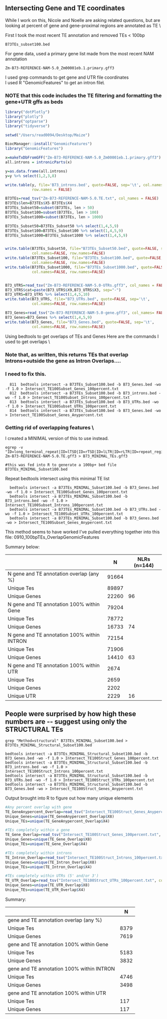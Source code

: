 ## Intersecting Gene and TE coordinates

While I work on this, Nicole and Noelle are asking related questions, but are \
looking at percent of gene and gene-proximal regions are annotated as TE \

First I took the most recent TE annotation and removed TEs < 100bp
```
B73TEs_subset100.bed
```

For gene data, used a primary gene list made from the most recent NAM annotation
```
Zm-B73-REFERENCE-NAM-5.0_Zm00001eb.1.primary.gff3
```

I used grep commands to get gene and UTR file coordinates \
I used R "GenomicFeatures" to get an intron file\
### NOTE that this code includes the TE filtering and formatting the gene+UTR gffs as beds
```R
library("dotPlotly")
library("plotly")
library("optparse")
library("tidyverse")

setwd("/Users/read0094/Desktop/Maize")

BiocManager::install("GenomicFeatures")
library("GenomicFeatures")

x=makeTxDbFromGFF("Zm-B73-REFERENCE-NAM-5.0_Zm00001eb.1.primary.gff3")
all.introns = intronicParts(x)

y=as.data.frame(all.introns)
y=y %>% select(1,2,3,8)

write.table(y, file='B73_introns.bed', quote=FALSE, sep='\t', col.names = FALSE, 
            row.names = FALSE)

B73TEs=read_tsv("Zm-B73-REFERENCE-NAM-5.0.TE.txt", col_names = FALSE)
B73TEs$len=B73TEs$X5-B73TEs$X4
B73TEs_Subset50=subset(B73TEs, len > 50)
B73TEs_Subset100=subset(B73TEs, len > 100)
B73TEs_Subset1000=subset(B73TEs, len > 1000)

B73TEs_Subset50=B73TEs_Subset50 %>% select(1,4,5,9)
B73TEs_Subset100=B73TEs_Subset100 %>% select(1,4,5,9)
B73TEs_Subset1000=B73TEs_Subset1000 %>% select(1,4,5,9)


write.table(B73TEs_Subset50, file="B73TEs_Subset50.bed", quote=FALSE, sep='\t',
            col.names=FALSE, row.names=FALSE)
write.table(B73TEs_Subset100, file="B73TEs_Subset100.bed", quote=FALSE, sep='\t',
            col.names=FALSE, row.names=FALSE)
write.table(B73TEs_Subset1000, file="B73TEs_Subset1000.bed", quote=FALSE, sep='\t',
            col.names=FALSE, row.names=FALSE)


B73_UTRS=read_tsv("Zm-B73-REFERENCE-NAM-5.0-UTRs.gff3", col_names = FALSE)
B73_UTRS$cat=paste(B73_UTRS$X9,B73_UTRS$X3, sep="-")
B73_UTRS=B73_UTRS %>% select(1,4,5,10)
write.table(B73_UTRS, file="B73_UTRs.bed", quote=FALSE, sep='\t',
            col.names=FALSE, row.names=FALSE)

B73_Genes=read_tsv("Zm-B73-REFERENCE-NAM-5.0-gene.gff3", col_names= FALSE)
B73_Genes=B73_Genes %>% select(1,4,5,9)
write.table(B73_Genes, file="B73_Genes.bed", quote=FALSE, sep='\t',
            col.names=FALSE, row.names=FALSE)
```

Using bedtools to get overlaps of TEs and Genes
Here are the commands I used to get overlaps \
### Note that, as written, this returns TEs that overlap Introns+outside the gene as Intron Overlaps.... 
### I need to fix this.

```
  811  bedtools intersect -a B73TEs_Subset100.bed -b B73_Genes.bed -wo -f 1.0 > Intersect_TE100Subset_Genes_100percent.txt
  812  bedtools intersect -a B73TEs_Subset100.bed -b B73_introns.bed -wo -f 1.0 > Intersect_TE100Subset_Introns_100percent.txt
  813  bedtools intersect -a B73TEs_Subset100.bed -b B73_UTRs.bed -wo -f 1.0 > Intersect_TE100Subset_UTRs_100percent.txt
  814  bedtools intersect -a B73TEs_Subset100.bed -b B73_Genes.bed -wo > Intersect_TE100Subset_Genes_Anypercent.txt
```

### Getting rid of overlapping features \
I created a MINIMAL version of this to use instead.
```
egrep -v "ID=long_terminal_repeat|ID=lTSD|ID=rTSD|ID=lLTR|ID=rLTR|ID=repeat_region|knob|centromeric_repeat|scaf_|low_complexity|subtelomere|rDNA_intergenic_spacer_element" Zm-B73-REFERENCE-NAM-5.0.TE.gff3 > B73_MINIMAL_TEs.gff3

#this was fed into R to generate a 100bp+ bed file
B73TEs_MINIMAL_Subset100.bed
```

Repeat bedtools intersect using this minimal TE list
```
  bedtools intersect -a B73TEs_MINIMAL_Subset100.bed -b B73_Genes.bed -wo -f 1.0 > Intersect_TE100Subset_Genes_100percent.txt
  bedtools intersect -a B73TEs_MINIMAL_Subset100.bed -b B73_introns.bed -wo -f 1.0 > Intersect_TE100Subset_Introns_100percent.txt
  bedtools intersect -a B73TEs_MINIMAL_Subset100.bed -b B73_UTRs.bed -wo -f 1.0 > Intersect_TE100Subset_UTRs_100percent.txt
  bedtools intersect -a B73TEs_MINIMAL_Subset100.bed -b B73_Genes.bed -wo > Intersect_TE100Subset_Genes_Anypercent.txt
```

This method seems to have worked
I've pulled everything together into this file:  0910_100bpTEs_OverlapGenomicFeatures

Summary below:

| 	|	N	|	NLRs (n=144)            |
|-----------|-----------------------|-----------------------------------| 
| N gene and TE annotation overlap (any %)	|	91664	|	
|     Unique Tes	|	89897	|	            |
|     Unique Genes	|	22260	|	96          |
| N gene and TE annotation 100% within Gene	|	79204	|	
|     Unique Tes	|	78772	|	            |
|     Unique Genes	|	16733	|	74          |
| N gene and TE annotation 100% within INTRON	|	72154	|	
|     Unique Tes	|	71906	|	            |
|     Unique Genes	|	14410	|	63          |
| N gene and TE annotation 100% within UTR	|	2674	|	
|     Unique Tes	|	2659	|	            | 
| Unique Genes	|	2202	|	            | 
| Unique UTR	|	2229	|	16          |


## People were surprised by how high these numbers are -- suggest using only the STRUCTURAL TEs

````
grep "Method=structural" B73TEs_MINIMAL_Subset100.bed > B73TEs_MINIMAL_Structural_Subset100.bed 

bedtools intersect -a B73TEs_MINIMAL_Structural_Subset100.bed -b B73_Genes.bed -wo -f 1.0 > Intersect_TE100Struct_Genes_100percent.txt
bedtools intersect -a B73TEs_MINIMAL_Structural_Subset100.bed -b B73_introns.bed -wo -f 1.0 > Intersect_TE100Struct_Introns_100percent.txt
bedtools intersect -a B73TEs_MINIMAL_Structural_Subset100.bed -b B73_UTRs.bed -wo -f 1.0 > Intersect_TE100Struct_UTRs_100percent.txt
bedtools intersect -a B73TEs_MINIMAL_Structural_Subset100.bed -b B73_Genes.bed -wo > Intersect_TE100Struct_Genes_Anypercent.txt
````

Output brought into R to figure out how many unique elements
````R
#Any percent overlap with gene
TE_GeneAnypercent_Overlap=read_tsv("Intersect_TE100Struct_Genes_Anypercent.txt", col_names = FALSE)
Unique_Genes=unique(TE_GeneAnypercent_Overlap$X8)
Unique_TEs=unique(TE_GeneAnypercent_Overlap$X4)

#TEs completely within a gene
TE_Gene_Overlap=read_tsv("Intersect_TE100Struct_Genes_100percent.txt", col_names = FALSE)
Unique_Genes=unique(TE_Gene_Overlap$X8)
Unique_TEs=unique(TE_Gene_Overlap$X4)

#TEs completely within introns
TE_Intron_Overlap=read_tsv("Intersect_TE100Struct_Introns_100percent.txt", col_names = FALSE)
Unique_Genes=unique(TE_Intron_Overlap$X8)
Unique_TEs=unique(TE_Intron_Overlap$X4)

#TEs completely within UTRs (5' and/or 3')
TE_UTR_Overlap=read_tsv("Intersect_TE100Struct_UTRs_100percent.txt", col_names = FALSE)
Unique_Genes=unique(TE_UTR_Overlap$X8)
Unique_TEs=unique(TE_UTR_Overlap$X4)
````
Summary:

| 	|	N	|
|-----------|-----------------------|
| gene and TE annotation overlap (any %)	|	
|     Unique Tes	|	8379	|
|     Unique Genes	|	7619	|
| gene and TE annotation 100% within Gene	|	
|     Unique Tes	|	5183	|
|     Unique Genes	|	3832	|
| gene and TE annotation 100% within INTRON	|	
|     Unique Tes	|	4746	|
|     Unique Genes	|	3498	|
| gene and TE annotation 100% within UTR	|	
|     Unique Tes	|	117	| 
|     Unique Genes	|	117         |

